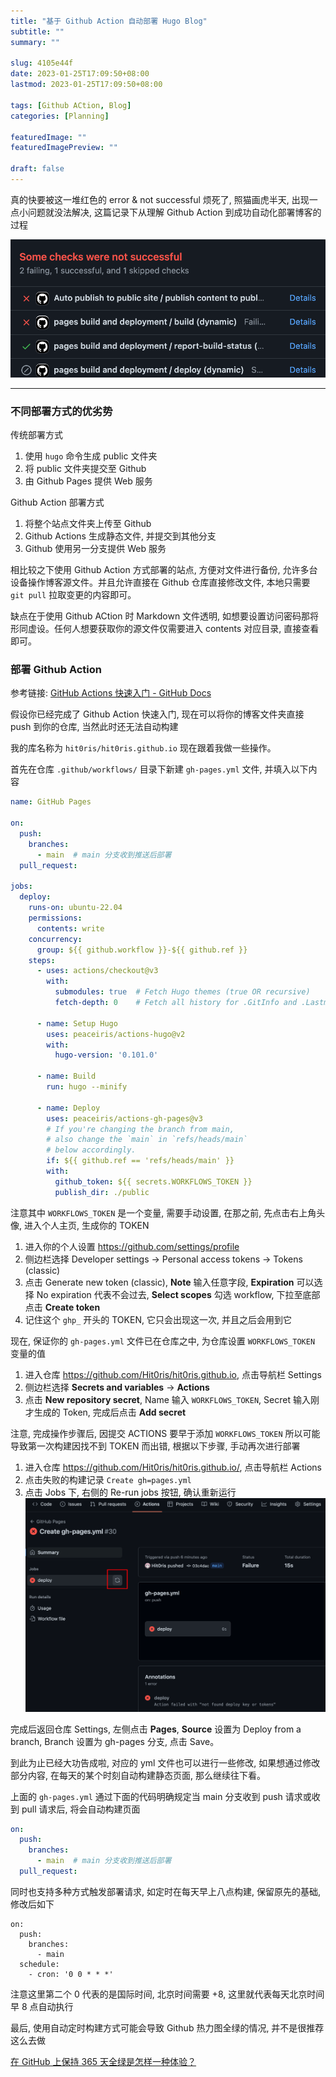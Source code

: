 ```yaml
---
title: "基于 Github Action 自动部署 Hugo Blog"
subtitle: ""
summary: ""

slug: 4105e44f
date: 2023-01-25T17:09:50+08:00
lastmod: 2023-01-25T17:09:50+08:00

tags: [Github ACtion, Blog]
categories: [Planning]

featuredImage: ""
featuredImagePreview: ""

draft: false
---
```


真的快要被这一堆红色的 error & not successful 烦死了, 照猫画虎半天, 出现一点小问题就没法解决, 这篇记录下从理解 Github Action 到成功自动化部署博客的过程

![](/assets/基于%20Github%20Action%20自动部署%20Hugo%20Blog/1.png)

---

### 不同部署方式的优劣势

传统部署方式
1. 使用 `hugo` 命令生成 public 文件夹
2. 将 public 文件夹提交至 Github
3. 由 Github Pages 提供 Web 服务

Github Action 部署方式
1. 将整个站点文件夹上传至 Github
2. Github Actions 生成静态文件, 并提交到其他分支
3. Github 使用另一分支提供 Web 服务

相比较之下使用 Github Action 方式部署的站点, 方便对文件进行备份, 允许多台设备操作博客源文件。并且允许直接在 Github 仓库直接修改文件, 本地只需要 `git pull` 拉取变更的内容即可。

缺点在于使用 Github ACtion 时 Markdown 文件透明, 如想要设置访问密码那将形同虚设。任何人想要获取你的源文件仅需要进入 contents 对应目录, 直接查看即可。

### 部署 Github Action

参考链接: [GitHub Actions 快速入门 - GitHub Docs](https://docs.github.com/zh/actions/quickstart)

假设你已经完成了 Github Action 快速入门, 现在可以将你的博客文件夹直接 push 到你的仓库, 当然此时还无法自动构建

我的库名称为 `hit0ris/hit0ris.github.io` 现在跟着我做一些操作。

首先在仓库 `.github/workflows/` 目录下新建 `gh-pages.yml` 文件, 并填入以下内容

```yml
name: GitHub Pages

on:
  push:
    branches:
      - main  # main 分支收到推送后部署
  pull_request:

jobs:
  deploy:
    runs-on: ubuntu-22.04
    permissions:
      contents: write
    concurrency:
      group: ${{ github.workflow }}-${{ github.ref }}
    steps:
      - uses: actions/checkout@v3
        with:
          submodules: true  # Fetch Hugo themes (true OR recursive)
          fetch-depth: 0    # Fetch all history for .GitInfo and .Lastmod

      - name: Setup Hugo
        uses: peaceiris/actions-hugo@v2
        with:
          hugo-version: '0.101.0'

      - name: Build
        run: hugo --minify

      - name: Deploy
        uses: peaceiris/actions-gh-pages@v3
        # If you're changing the branch from main,
        # also change the `main` in `refs/heads/main`
        # below accordingly.
        if: ${{ github.ref == 'refs/heads/main' }}
        with:
          github_token: ${{ secrets.WORKFLOWS_TOKEN }}
          publish_dir: ./public
```

注意其中 `WORKFLOWS_TOKEN` 是一个变量, 需要手动设置, 在那之前, 先点击右上角头像, 进入个人主页, 生成你的 TOKEN

1. 进入你的个人设置 https://github.com/settings/profile
2. 侧边栏选择 Developer settings -> Personal access tokens -> Tokens (classic)
3. 点击 Generate new token (classic), **Note** 输入任意字段, **Expiration** 可以选择 No expiration 代表不会过去, **Select scopes** 勾选 workflow, 下拉至底部点击 **Create token**
4. 记住这个 `ghp_` 开头的 TOKEN, 它只会出现这一次, 并且之后会用到它

现在, 保证你的 `gh-pages.yml` 文件已在仓库之中, 为仓库设置 `WORKFLOWS_TOKEN` 变量的值

1. 进入仓库 https://github.com/Hit0ris/hit0ris.github.io, 点击导航栏 Settings
2. 侧边栏选择 **Secrets and variables** -> **Actions**
3. 点击 **New repository secret**, Name 输入 `WORKFLOWS_TOKEN`, Secret 输入刚才生成的 Token, 完成后点击 **Add secret**

注意, 完成操作步骤后, 因提交 ACTIONS 要早于添加 `WORKFLOWS_TOKEN` 所以可能导致第一次构建因找不到 TOKEN 而出错, 根据以下步骤, 手动再次进行部署

1. 进入仓库 https://github.com/Hit0ris/hit0ris.github.io/, 点击导航栏 Actions
2. 点击失败的构建记录 `Create gh=pages.yml`
3. 点击 Jobs 下, 右侧的 Re-run jobs 按钮, 确认重新运行
![](/assets/基于%20Github%20Action%20自动部署%20Hugo%20Blog/2.png)

完成后返回仓库 Settings, 左侧点击 **Pages**,  **Source** 设置为 Deploy from a branch, Branch 设置为 gh-pages 分支, 点击 Save。

到此为止已经大功告成啦, 对应的 yml 文件也可以进行一些修改, 如果想通过修改部分内容, 在每天的某个时刻自动构建静态页面, 那么继续往下看。

上面的 `gh-pages.yml` 通过下面的代码明确规定当 main 分支收到 push 请求或收到 pull 请求后, 将会自动构建页面

```yml
on:
  push:
    branches:
      - main  # main 分支收到推送后部署
  pull_request:
```

同时也支持多种方式触发部署请求, 如定时在每天早上八点构建, 保留原先的基础, 修改后如下

```
on:
  push:
    branches:
      - main
  schedule:
    - cron: '0 0 * * *'
```

注意这里第二个 0 代表的是国际时间, 北京时间需要 +8, 这里就代表每天北京时间早 8 点自动执行

最后, 使用自动定时构建方式可能会导致 Github 热力图全绿的情况, 并不是很推荐这么去做

[在 GitHub 上保持 365 天全绿是怎样一种体验？](https://www.zhihu.com/question/34043434/answer/57826281)
